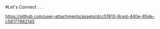 #Let's Connect . . .

https://github.com/user-attachments/assets/dcc51913-8ced-440e-85de-c58177882145
